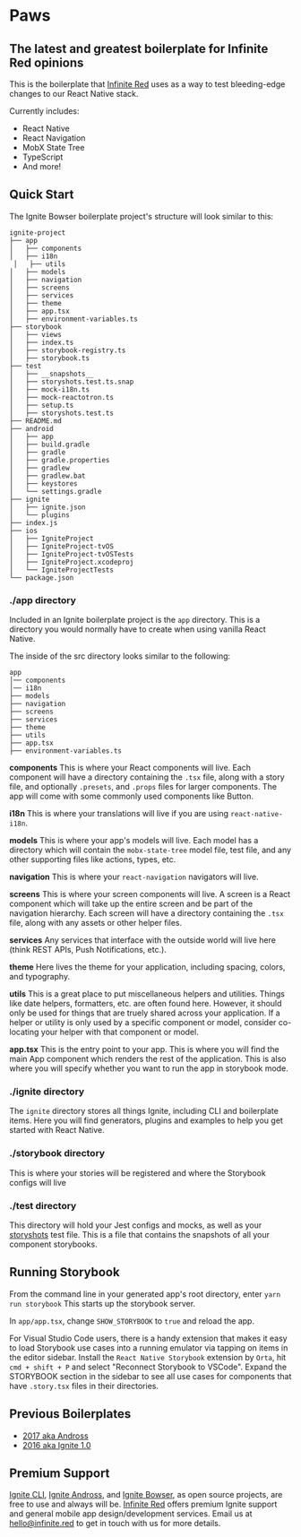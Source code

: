 # Paws

## The latest and greatest boilerplate for Infinite Red opinions

This is the boilerplate that [Infinite Red](https://infinite.red) uses as a way to test bleeding-edge changes to our React Native stack.

Currently includes:

* React Native
* React Navigation
* MobX State Tree
* TypeScript
* And more!

## Quick Start

The Ignite Bowser boilerplate project's structure will look similar to this:

```
ignite-project
├── app
│   ├── components
│   ├── i18n
 │   ├── utils
│   ├── models
│   ├── navigation
│   ├── screens
│   ├── services
│   ├── theme
│   ├── app.tsx
│   ├── environment-variables.ts
├── storybook
│   ├── views
│   ├── index.ts
│   ├── storybook-registry.ts
│   ├── storybook.ts
├── test
│   ├── __snapshots__
│   ├── storyshots.test.ts.snap
│   ├── mock-i18n.ts
│   ├── mock-reactotron.ts
│   ├── setup.ts
│   ├── storyshots.test.ts
├── README.md
├── android
│   ├── app
│   ├── build.gradle
│   ├── gradle
│   ├── gradle.properties
│   ├── gradlew
│   ├── gradlew.bat
│   ├── keystores
│   └── settings.gradle
├── ignite
│   ├── ignite.json
│   └── plugins
├── index.js
├── ios
│   ├── IgniteProject
│   ├── IgniteProject-tvOS
│   ├── IgniteProject-tvOSTests
│   ├── IgniteProject.xcodeproj
│   └── IgniteProjectTests
└── package.json
```

### ./app directory

Included in an Ignite boilerplate project is the `app` directory. This is a directory you would normally have to create when using vanilla React Native.

The inside of the src directory looks similar to the following:

```
app
│── components
│── i18n
├── models
├── navigation
├── screens
├── services
├── theme
├── utils
├── app.tsx
├── environment-variables.ts
```
**components**
This is where your React components will live. Each component will have a directory containing the `.tsx` file, along with a story file, and optionally `.presets`, and `.props` files for larger components. The app will come with some commonly used components like Button.

**i18n**
This is where your translations will live if you are using `react-native-i18n`.

**models**
This is where your app's models will live. Each model has a directory which will contain the `mobx-state-tree` model file, test file, and any other supporting files like actions, types, etc.

**navigation**
This is where your `react-navigation` navigators will live.

**screens**
This is where your screen components will live. A screen is a React component which will take up the entire screen and be part of the navigation hierarchy. Each screen will have a directory containing the `.tsx` file, along with any assets or other helper files.

**services**
Any services that interface with the outside world will live here (think REST APIs, Push Notifications, etc.).

**theme**
Here lives the theme for your application, including spacing, colors, and typography.

**utils**
This is a great place to put miscellaneous helpers and utilities. Things like date helpers, formatters, etc. are often found here. However, it should only be used for things that are truely shared across your application. If a helper or utility is only used by a specific component or model, consider co-locating your helper with that component or model.

**app.tsx** This is the entry point to your app. This is where you will find the main App component which renders the rest of the application. This is also where you will specify whether you want to run the app in storybook mode.

### ./ignite directory
The `ignite` directory stores all things Ignite, including CLI and boilerplate items. Here you will find generators, plugins and examples to help you get started with React Native.

### ./storybook directory
This is where your stories will be registered and where the Storybook configs will live

### ./test directory
This directory will hold your Jest configs and mocks, as well as your [storyshots](https://github.com/storybooks/storybook/tree/master/addons/storyshots) test file. This is a file that contains the snapshots of all your component storybooks.


## Running Storybook
From the command line in your generated app's root directory, enter `yarn run storybook`
This starts up the storybook server.

In `app/app.tsx`, change `SHOW_STORYBOOK` to `true` and reload the app.

For Visual Studio Code users, there is a handy extension that makes it easy to load Storybook use cases into a running emulator via tapping on items in the editor sidebar. Install the `React Native Storybook` extension by `Orta`, hit `cmd + shift + P` and select "Reconnect Storybook to VSCode". Expand the STORYBOOK section in the sidebar to see all use cases for components that have `.story.tsx` files in their directories.

## Previous Boilerplates

* [2017 aka Andross](https://github.com/infinitered/ignite-andross)
* [2016 aka Ignite 1.0](https://github.com/infinitered/ignite-ir-boilerplate-2016)

## Premium Support

[Ignite CLI](https://infinite.red/ignite), [Ignite Andross](https://github.com/infinitered/ignite-andross), and [Ignite Bowser](https://github.com/infinitered/ignite-bowser), as open source projects, are free to use and always will be. [Infinite Red](https://infinite.red/) offers premium Ignite support and general mobile app design/development services. Email us at [hello@infinite.red](mailto:hello@infinite.red) to get in touch with us for more details.
